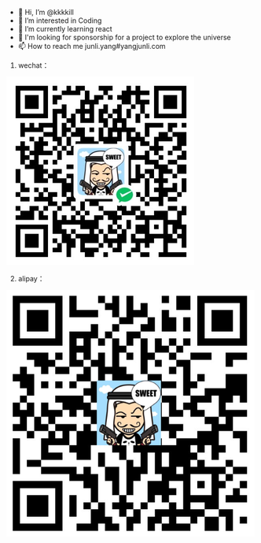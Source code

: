 - 👋 Hi, I’m @kkkkill
- 👀 I’m interested in Coding
- 🌱 I’m currently learning react
- 💞️ I'm looking for sponsorship for a project to explore the universe
- 📫 How to reach me junli.yang#yangjunli.com

<!---
kkkkill/kkkkill is a ✨ special ✨ repository because its `README.md` (this file) appears on your GitHub profile.
You can click the Preview link to take a look at your changes.
--->


1. wechat：

![微信](qr/wechat.png)

2. alipay：

![支付宝](qr/zhifubao.png)
